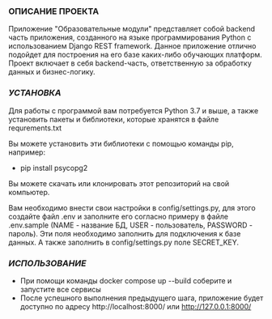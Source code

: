 ### ОПИСАНИЕ ПРОЕКТА
Приложение "Образовательные модули" представляет собой backend часть приложения, созданного на языке программирования Python с использованием Django REST framework. Данное приложение отлично подойдет для построения на его базе каких-либо обучающих платформ. Проект включает в себя backend-часть, ответственную за обработку данных и бизнес-логику.
### _УСТАНОВКА_
Для работы с программой вам потребуется Python 3.7 и выше, а также установить пакеты и библиотеки, которые хранятся в файле requrements.txt


Вы можете установить эти библиотеки с помощью команды pip, например:

* pip install psycopg2

Вы можете скачать или клонировать этот репозиторий на свой компьютер.

Вам необходимо внести свои настройки в config/settings.py, для этого создайте файл .env и заполните его согласно примеру в файле .env.sample (NAME - название БД, 
USER - пользователь, 
PASSWORD - пароль). Эти поля необходимо заполнить для подключения к базе данных.
А также заполнить в config/settings.py поле SECRET_KEY.

### _ИСПОЛЬЗОВАНИЕ_

* При помощи команды docker compose up --build соберите и запустите все сервисы
* После успешного выполнения предыдущего шага, приложение будет доступно по адресу http://localhost:8000/ или http://127.0.0.1:8000/

